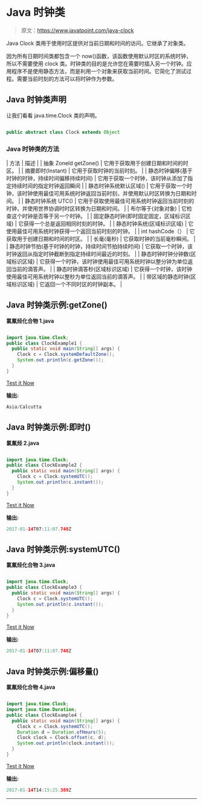 # Java 时钟类

> 原文：<https://www.javatpoint.com/java-clock>

Java Clock 类用于使用时区提供对当前日期和时间的访问。它继承了对象类。

因为所有日期时间类都包含一个 now()函数，该函数使用默认时区的系统时钟，所以不需要使用 clock 类。时钟类的目的是允许您在需要时插入另一个时钟。应用程序不是使用静态方法，而是利用一个对象来获取当前时间。它简化了测试过程。需要当前时刻的方法可以将时钟作为参数。

## Java 时钟类声明

让我们看看 java.time.Clock 类的声明。

```java

public abstract class Clock extends Object

```

### Java 时钟类的方法

| 方法 | 描述 |
| 抽象 ZoneId getZone() | 它用于获取用于创建日期和时间的时区。 |
| 摘要即时(Instant) | 它用于获取时钟的当前时刻。 |
| 静态时钟偏移(基于时钟的时钟，持续时间偏移持续时间) | 它用于获取一个时钟，该时钟从添加了指定持续时间的指定时钟返回瞬间 |
| 静态时钟系统默认区域() | 它用于获取一个时钟，该时钟使用最佳可用系统时钟返回当前时刻，并使用默认时区转换为日期和时间。 |
| 静态时钟系统 UTC() | 它用于获取使用最佳可用系统时钟返回当前时刻的时钟，并使用世界协调时时区转换为日期和时间。 |
| 布尔等于(对象对象) | 它检查这个时钟是否等于另一个时钟。 |
| 固定静态时钟(即时固定固定，区域标识区域) | 它获得一个总是返回相同时刻的时钟。 |
| 静态时钟系统(区域标识区域) | 它使用最佳可用系统时钟获得一个返回当前时刻的时钟。 |
| int hashCode（） | 它获取用于创建日期和时间的时区。 |
| 长毫(毫秒) | 它获取时钟的当前毫秒瞬间。 |
| 静态时钟节拍(基于时钟的时钟，持续时间节拍持续时间) | 它获取一个时钟，该时钟返回从指定时钟截断到指定持续时间最近的时刻。 |
| 静态时钟时钟分钟数(区域标识区域) | 它获得一个时钟，该时钟使用最佳可用系统时钟以整分钟为单位返回当前的滴答声。 |
| 静态时钟滴答秒(区域标识区域) | 它获得一个时钟，该时钟使用最佳可用系统时钟以整秒为单位返回当前的滴答声。 |
| 带区域的静态时钟(区域标识区域) | 它返回一个不同时区的时钟副本。 |

## Java 时钟类示例:getZone()

**氯氟烃化合物 1.java**

```java

import java.time.Clock;
public class ClockExample1 {
  public static void main(String[] args) {
    Clock c = Clock.systemDefaultZone();    
    System.out.println(c.getZone());
  }
}

```

[Test it Now](https://compiler.javatpoint.com/opr/test.jsp?filename=ClockExample1)

**输出:**

```java
Asia/Calcutta

```

## Java 时钟类示例:即时()

**氯氟烃 2.java**

```java

import java.time.Clock;
public class ClockExample2 {
  public static void main(String[] args) {
    Clock c = Clock.systemUTC();
    System.out.println(c.instant());
  }
}

```

[Test it Now](https://compiler.javatpoint.com/opr/test.jsp?filename=ClockExample2)

**输出:**

```java
2017-01-14T07:11:07.748Z

```

## Java 时钟类示例:systemUTC()

**氯氟烃化合物 3.java**

```java

import java.time.Clock;
public class ClockExample3 {
  public static void main(String[] args) {
    Clock c = Clock.systemUTC();
    System.out.println(c.instant());
  }
}

```

[Test it Now](https://compiler.javatpoint.com/opr/test.jsp?filename=ClockExample3)

**输出:**

```java
2017-01-14T07:11:07.748Z

```

## Java 时钟类示例:偏移量()

**氯氟烃化合物 4.java**

```java

import java.time.Clock;
import java.time.Duration;
public class ClockExample4 {
  public static void main(String[] args) {
    Clock c = Clock.systemUTC();
    Duration d = Duration.ofHours(5);
    Clock clock = Clock.offset(c, d);  
    System.out.println(clock.instant());
  }
}

```

[Test it Now](https://compiler.javatpoint.com/opr/test.jsp?filename=ClockExample4)

**输出:**

```java
2017-01-14T14:15:25.389Z

```

* * *